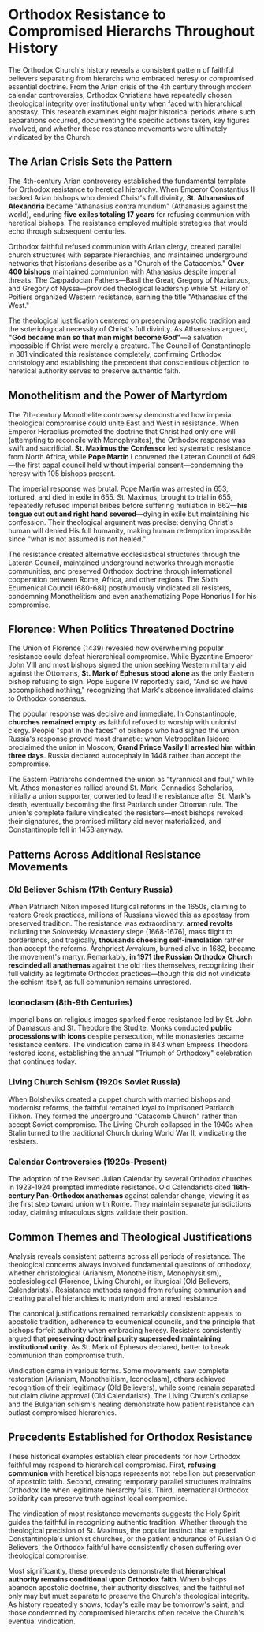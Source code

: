 # Orthodox Resistance to Compromised Hierarchs Throughout History

The Orthodox Church's history reveals a consistent pattern of faithful believers separating from hierarchs who embraced heresy or compromised essential doctrine. From the Arian crisis of the 4th century through modern calendar controversies, Orthodox Christians have repeatedly chosen theological integrity over institutional unity when faced with hierarchical apostasy. This research examines eight major historical periods where such separations occurred, documenting the specific actions taken, key figures involved, and whether these resistance movements were ultimately vindicated by the Church.

## The Arian Crisis Sets the Pattern

The 4th-century Arian controversy established the fundamental template for Orthodox resistance to heretical hierarchy. When Emperor Constantius II backed Arian bishops who denied Christ's full divinity, **St. Athanasius of Alexandria** became "Athanasius contra mundum" (Athanasius against the world), enduring **five exiles totaling 17 years** for refusing communion with heretical bishops. The resistance employed multiple strategies that would echo through subsequent centuries.

Orthodox faithful refused communion with Arian clergy, created parallel church structures with separate hierarchies, and maintained underground networks that historians describe as a "Church of the Catacombs." **Over 400 bishops** maintained communion with Athanasius despite imperial threats. The Cappadocian Fathers—Basil the Great, Gregory of Nazianzus, and Gregory of Nyssa—provided theological leadership while St. Hilary of Poitiers organized Western resistance, earning the title "Athanasius of the West."

The theological justification centered on preserving apostolic tradition and the soteriological necessity of Christ's full divinity. As Athanasius argued, **"God became man so that man might become God"**—a salvation impossible if Christ were merely a creature. The Council of Constantinople in 381 vindicated this resistance completely, confirming Orthodox christology and establishing the precedent that conscientious objection to heretical authority serves to preserve authentic faith.

## Monothelitism and the Power of Martyrdom

The 7th-century Monothelite controversy demonstrated how imperial theological compromise could unite East and West in resistance. When Emperor Heraclius promoted the doctrine that Christ had only one will (attempting to reconcile with Monophysites), the Orthodox response was swift and sacrificial. **St. Maximus the Confessor** led systematic resistance from North Africa, while **Pope Martin I** convened the Lateran Council of 649—the first papal council held without imperial consent—condemning the heresy with 105 bishops present.

The imperial response was brutal. Pope Martin was arrested in 653, tortured, and died in exile in 655. St. Maximus, brought to trial in 655, repeatedly refused imperial bribes before suffering mutilation in 662—**his tongue cut out and right hand severed**—dying in exile but maintaining his confession. Their theological argument was precise: denying Christ's human will denied His full humanity, making human redemption impossible since "what is not assumed is not healed."

The resistance created alternative ecclesiastical structures through the Lateran Council, maintained underground networks through monastic communities, and preserved Orthodox doctrine through international cooperation between Rome, Africa, and other regions. The Sixth Ecumenical Council (680-681) posthumously vindicated all resisters, condemning Monothelitism and even anathematizing Pope Honorius I for his compromise.

## Florence: When Politics Threatened Doctrine

The Union of Florence (1439) revealed how overwhelming popular resistance could defeat hierarchical compromise. While Byzantine Emperor John VIII and most bishops signed the union seeking Western military aid against the Ottomans, **St. Mark of Ephesus stood alone** as the only Eastern bishop refusing to sign. Pope Eugene IV reportedly said, "And so we have accomplished nothing," recognizing that Mark's absence invalidated claims to Orthodox consensus.

The popular response was decisive and immediate. In Constantinople, **churches remained empty** as faithful refused to worship with unionist clergy. People "spat in the faces" of bishops who had signed the union. Russia's response proved most dramatic: when Metropolitan Isidore proclaimed the union in Moscow, **Grand Prince Vasily II arrested him within three days**. Russia declared autocephaly in 1448 rather than accept the compromise.

The Eastern Patriarchs condemned the union as "tyrannical and foul," while Mt. Athos monasteries rallied around St. Mark. Gennadios Scholarios, initially a union supporter, converted to lead the resistance after St. Mark's death, eventually becoming the first Patriarch under Ottoman rule. The union's complete failure vindicated the resisters—most bishops revoked their signatures, the promised military aid never materialized, and Constantinople fell in 1453 anyway.

## Patterns Across Additional Resistance Movements

### Old Believer Schism (17th Century Russia)
When Patriarch Nikon imposed liturgical reforms in the 1650s, claiming to restore Greek practices, millions of Russians viewed this as apostasy from preserved tradition. The resistance was extraordinary: **armed revolts** including the Solovetsky Monastery siege (1668-1676), mass flight to borderlands, and tragically, **thousands choosing self-immolation** rather than accept the reforms. Archpriest Avvakum, burned alive in 1682, became the movement's martyr. Remarkably, **in 1971 the Russian Orthodox Church rescinded all anathemas** against the old rites themselves, recognizing their full validity as legitimate Orthodox practices—though this did not vindicate the schism itself, as full communion remains unrestored.

### Iconoclasm (8th-9th Centuries)
Imperial bans on religious images sparked fierce resistance led by St. John of Damascus and St. Theodore the Studite. Monks conducted **public processions with icons** despite persecution, while monasteries became resistance centers. The vindication came in 843 when Empress Theodora restored icons, establishing the annual "Triumph of Orthodoxy" celebration that continues today.

### Living Church Schism (1920s Soviet Russia)
When Bolsheviks created a puppet church with married bishops and modernist reforms, the faithful remained loyal to imprisoned Patriarch Tikhon. They formed the underground "Catacomb Church" rather than accept Soviet compromise. The Living Church collapsed in the 1940s when Stalin turned to the traditional Church during World War II, vindicating the resisters.

### Calendar Controversies (1920s-Present)
The adoption of the Revised Julian Calendar by several Orthodox churches in 1923-1924 prompted immediate resistance. Old Calendarists cited **16th-century Pan-Orthodox anathemas** against calendar change, viewing it as the first step toward union with Rome. They maintain separate jurisdictions today, claiming miraculous signs validate their position.

## Common Themes and Theological Justifications

Analysis reveals consistent patterns across all periods of resistance. The theological concerns always involved fundamental questions of orthodoxy, whether christological (Arianism, Monothelitism, Monophysitism), ecclesiological (Florence, Living Church), or liturgical (Old Believers, Calendarists). Resistance methods ranged from refusing communion and creating parallel hierarchies to martyrdom and armed resistance.

The canonical justifications remained remarkably consistent: appeals to apostolic tradition, adherence to ecumenical councils, and the principle that bishops forfeit authority when embracing heresy. Resisters consistently argued that **preserving doctrinal purity superseded maintaining institutional unity**. As St. Mark of Ephesus declared, better to break communion than compromise truth.

Vindication came in various forms. Some movements saw complete restoration (Arianism, Monothelitism, Iconoclasm), others achieved recognition of their legitimacy (Old Believers), while some remain separated but claim divine approval (Old Calendarists). The Living Church's collapse and the Bulgarian schism's healing demonstrate how patient resistance can outlast compromised hierarchies.

## Precedents Established for Orthodox Resistance

These historical examples establish clear precedents for how Orthodox faithful may respond to hierarchical compromise. First, **refusing communion** with heretical bishops represents not rebellion but preservation of apostolic faith. Second, creating temporary parallel structures maintains Orthodox life when legitimate hierarchy fails. Third, international Orthodox solidarity can preserve truth against local compromise.

The vindication of most resistance movements suggests the Holy Spirit guides the faithful in recognizing authentic tradition. Whether through the theological precision of St. Maximus, the popular instinct that emptied Constantinople's unionist churches, or the patient endurance of Russian Old Believers, the Orthodox faithful have consistently chosen suffering over theological compromise.

Most significantly, these precedents demonstrate that **hierarchical authority remains conditional upon Orthodox faith**. When bishops abandon apostolic doctrine, their authority dissolves, and the faithful not only may but must separate to preserve the Church's theological integrity. As history repeatedly shows, today's exile may be tomorrow's saint, and those condemned by compromised hierarchs often receive the Church's eventual vindication.
